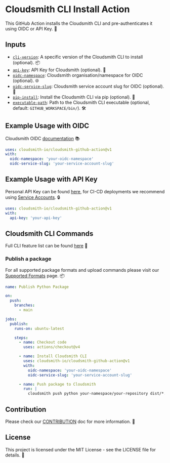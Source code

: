 # Cloudsmith CLI Install Action

This GitHub Action installs the Cloudsmith CLI and pre-authenticates it using OIDC or API Key. 🚀

## Inputs

- [`cli-version`](action.yml): A specific version of the Cloudsmith CLI to install (optional). 📦
- [`api-key`](action.yml): API Key for Cloudsmith (optional). 🔑
- [`oidc-namespace`](action.yml): Cloudsmith organisation/namespace for OIDC (optional). 🌐
- [`oidc-service-slug`](action.yml): Cloudsmith service account slug for OIDC (optional). 🐌
- [`pip-install`](action.yml): Install the Cloudsmith CLI via pip (optional). 🐍
- [`executable-path`](action.yml): Path to the Cloudsmith CLI executable (optional, default: `GITHUB_WORKSPACE/bin/`). 🛠️

## Example Usage with OIDC

Cloudsmith OIDC [documentation](https://help.cloudsmith.io/docs/openid-connect) 📚

```yaml
uses: cloudsmith-io/cloudsmith-github-action@v1
with:
  oidc-namespace: 'your-oidc-namespace'
  oidc-service-slug: 'your-service-account-slug'
```

## Example Usage with API Key

Personal API Key can be found [here](https://cloudsmith.io/user/settings/api/), for CI-CD deployments we recommend using [Service Accounts](https://help.cloudsmith.io/docs/service-accounts). 🔒

```yaml
uses: cloudsmith-io/cloudsmith-github-action@v1
with:
  api-key: 'your-api-key'
```

## Cloudsmith CLI Commands

Full CLI feature list can be found [here](https://github.com/cloudsmith-io/cloudsmith-cli?tab=readme-ov-file#features) 📖


### Publish a package

For all supported package formats and upload commands please visit our [Supported Formats](https://help.cloudsmith.io/docs/supported-formats) page. 📦

```yaml
name: Publish Python Package

on:
  push:
    branches:
      - main

jobs:
  publish:
    runs-on: ubuntu-latest

    steps:
      - name: Checkout code
        uses: actions/checkout@v4

      - name: Install Cloudsmith CLI
        uses: cloudsmith-io/cloudsmith-github-action@v1
        with:
          oidc-namespace: 'your-oidc-namespace'
          oidc-service-slug: 'your-service-account-slug'

      - name: Push package to Cloudsmith
        run: |
          cloudsmith push python your-namespace/your-repository dist/*.tar.gz
```

## Contribution

Please check our [CONTRIBUTION](CONTRIBUTION.md) doc for more information. 🤝

## License

This project is licensed under the MIT License - see the LICENSE file for details. 📄